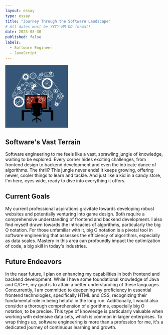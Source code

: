 ```yaml
---
layout: essay
type: essay
title: "Journey Through the Software Landscape"
# All dates must be YYYY-MM-DD format!
date: 2023-08-30
published: false
labels:
  - Software Engineer
  - JavaScript
---
```


<img width="200px" class="rounded float-start pe-4" src="../img/314imageessay.jpg">

## Software's Vast Terrain
Software engineering to me feels like a vast, sprawling jungle of knowledge, waiting to be explored. Every corner hides exciting challenges, from frontend design to backend development and even the intricate dance of algorithms. The thrill? This jungle never ends! It keeps growing, offering newer, cooler things to learn and tackle. And just like a kid in a candy store, I'm here, eyes wide, ready to dive into everything it offers.

## Current Goals

My current professional aspirations gravitate towards developing robust websites and potentially venturing into game design. Both  require a comprehensive understanding of frontend and backend development.  I also  find myself drawn towards the intricacies of algorithms, particularly the big O notation. For those unfamiliar with it, big O notation is a pivotal tool in software engineering that assesses the efficiency of algorithms, especially as data scales. Mastery in this area can profoundly impact the optimization of code, a big skill in today's industries.

## Future Endeavors

In the near future, I plan on enhancing my capabilities in both frontend and backend development. While I have some foundational knowledge of Java and C/C++, my goal is to attain a better understanding of these languages. Concurrently, I am committed to deepening my proficiency in essential frontend technologies, specifically HTML and CSS, recognizing their fundamental role in being helpful in the long run. Additionally, I would also consider a thorough comprehension of algorithms, especially big O notation, to be precise. This type of  knowledge is particularly valuable when working with extensive data sets, which is common in larger enterprises. To wrap things up, software engineering is more than a profession for me,  it's a dedicated journey of continuous learning and growth.   


